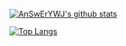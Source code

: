 [![AnSwErYWJ's github stats](https://github-readme-stats.vercel.app/api?username=AnSwErYWJ&show_icons=true)](https://github.com/anuraghazra/github-readme-stats)

[![Top Langs](https://github-readme-stats.vercel.app/api/top-langs/?username=AnSwErYWJ&layout=compact)](https://github.com/anuraghazra/github-readme-stats)
